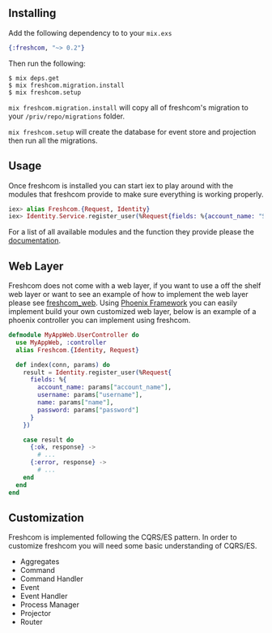## Installing

Add the following dependency to to your `mix.exs`

```elixir
{:freshcom, "~> 0.2"}
```

Then run the following:

```
$ mix deps.get
$ mix freshcom.migration.install
$ mix freshcom.setup
```

`mix freshcom.migration.install` will copy all of freshcom's migration to your `/priv/repo/migrations` folder.

`mix freshcom.setup` will create the database for event store and projection then run all the migrations.

## Usage

Once freshcom is installed you can start iex to play around with the modules that freshcom provide to make sure everything is working properly.

```elixir
iex> alias Freshcom.{Request, Identity}
iex> Identity.Service.register_user(%Request{fields: %{account_name: "Starship Inc.", username: "roybao", name: "Roy Bao", password: "test1234"}})
```

For a list of all available modules and the function they provide please the [documentation](#).

## Web Layer

Freshcom does not come with a web layer, if you want to use a off the shelf web layer or want to see an example of how to implement the web layer please see [freshcom_web](#). Using [Phoenix Framework](#) you can easily implement build your own customized web layer, below is an example of a phoenix controller you can implement using freshcom.

```elixir
defmodule MyAppWeb.UserController do
  use MyAppWeb, :controller
  alias Freshcom.{Identity, Request}

  def index(conn, params) do
    result = Identity.register_user(%Request{
      fields: %{
        account_name: params["account_name"],
        username: params["username"],
        name: params["name"],
        password: params["password"]
      }
    })

    case result do
      {:ok, response} ->
        # ...
      {:error, response} ->
        # ...
    end
  end
end
```

## Customization

Freshcom is implemented following the CQRS/ES pattern. In order to customize freshcom you will need some basic understanding of CQRS/ES.

- Aggregates
- Command
- Command Handler
- Event
- Event Handler
- Process Manager
- Projector
- Router
